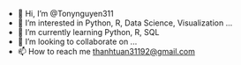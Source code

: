 - 👋 Hi, I’m @Tonynguyen311
- 👀 I’m interested in Python, R, Data Science, Visualization ...
- 🌱 I’m currently learning Python, R, SQL
- 💞️ I’m looking to collaborate on ...
- 📫 How to reach me thanhtuan31192@gmail.com

<!---
Tonynguyen311/Tonynguyen311 is a ✨ special ✨ repository because its `README.md` (this file) appears on your GitHub profile.
You can click the Preview link to take a look at your changes.
--->
